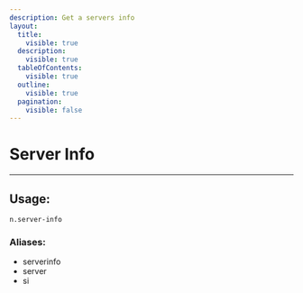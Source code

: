 ```yaml
---
description: Get a servers info
layout:
  title:
    visible: true
  description:
    visible: true
  tableOfContents:
    visible: true
  outline:
    visible: true
  pagination:
    visible: false
---
```


# Server Info

***

## Usage:

```
n.server-info
```

### Aliases:

* serverinfo
* server
* si



